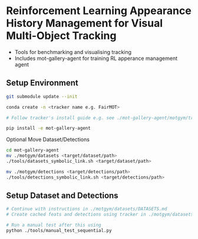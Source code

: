 # Reinforcement Learning Appearance History Management for Visual Multi-Object Tracking

- Tools for benchmarking and visualising tracking
- Includes mot-gallery-agent for training RL apperance management agent


## Setup Environment

```bash
git submodule update --init

conda create -n <tracker name e.g. FairMOT>

# Follow tracker's install guide e.g. see ./mot-gallery-agent/motgym/trackers/FairMOT/README.md

pip install -e mot-gallery-agent
```
Optional Move Dataset/Detections
```bash
cd mot-gallery-agent
mv ./motgym/datasets <target/dataset/path>
./tools/datasets_symbolic_link.sh <target/dataset/path>

mv ./motgym/detections <target/detections/path>
./tools/detections_symbolic_link.sh <target/detections/path>
```

## Setup Dataset and Detections
```bash
# Continue with instructions in ./motgym/datasets/DATASETS.md
# Create cached feats and detections using tracker in ./motgym/datasets/<tracker>/<gen_tracker_dets_script> e.g. gen_fairmot_jde.py

# Run a manual test after this using 
python ./tools/manual_test_sequential.py
```
